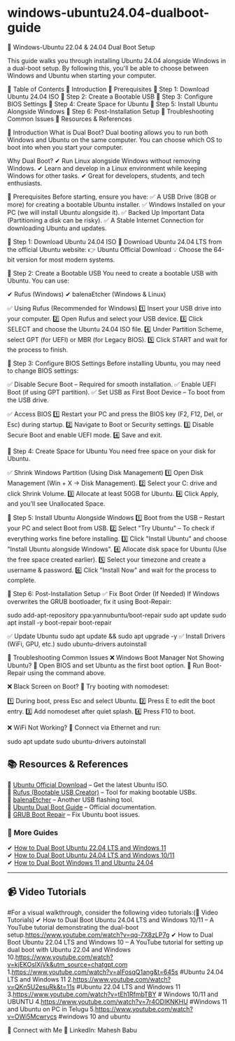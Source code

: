 # windows-ubuntu24.04-dualboot-guide
🚀 Windows-Ubuntu 22.04 & 24.04 Dual Boot Setup

This guide walks you through installing Ubuntu 24.04 alongside Windows in a dual-boot setup. By following this, you'll be able to choose between Windows and Ubuntu when starting your computer.

📌 Table of Contents
🔹 Introduction
🔹 Prerequisites
🔹 Step 1: Download Ubuntu 24.04 ISO
🔹 Step 2: Create a Bootable USB
🔹 Step 3: Configure BIOS Settings
🔹 Step 4: Create Space for Ubuntu
🔹 Step 5: Install Ubuntu Alongside Windows
🔹 Step 6: Post-Installation Setup
🔹 Troubleshooting Common Issues
🔹 Resources & References


🔹 Introduction
What is Dual Boot?
Dual booting allows you to run both Windows and Ubuntu on the same computer. You can choose which OS to boot into when you start your computer.

Why Dual Boot?
✔ Run Linux alongside Windows without removing Windows.
✔ Learn and develop in a Linux environment while keeping Windows for other tasks.
✔ Great for developers, students, and tech enthusiasts.


🔹 Prerequisites
Before starting, ensure you have:
✅ A USB Drive (8GB or more) for creating a bootable Ubuntu installer.
✅ Windows Installed on your PC (we will install Ubuntu alongside it).
✅ Backed Up Important Data (Partitioning a disk can be risky).
✅ A Stable Internet Connection for downloading Ubuntu and updates.


🔹 Step 1: Download Ubuntu 24.04 ISO
🔹 Download Ubuntu 24.04 LTS from the official Ubuntu website:
👉 Ubuntu Official Download
💡 Choose the 64-bit version for most modern systems.


🔹 Step 2: Create a Bootable USB
You need to create a bootable USB with Ubuntu. You can use:

✔ Rufus (Windows)
✔ balenaEtcher (Windows & Linux)

✅ Using Rufus (Recommended for Windows)
1️⃣ Insert your USB drive into your computer.
2️⃣ Open Rufus and select your USB device.
3️⃣ Click SELECT and choose the Ubuntu 24.04 ISO file.
4️⃣ Under Partition Scheme, select GPT (for UEFI) or MBR (for Legacy BIOS).
5️⃣ Click START and wait for the process to finish.


🔹 Step 3: Configure BIOS Settings
Before installing Ubuntu, you may need to change BIOS settings:

✅ Disable Secure Boot – Required for smooth installation.
✅ Enable UEFI Boot (if using GPT partition).
✅ Set USB as First Boot Device – To boot from the USB drive.

✅ Access BIOS
1️⃣ Restart your PC and press the BIOS key (F2, F12, Del, or Esc) during startup.
2️⃣ Navigate to Boot or Security settings.
3️⃣ Disable Secure Boot and enable UEFI mode.
4️⃣ Save and exit.


🔹 Step 4: Create Space for Ubuntu
You need free space on your disk for Ubuntu.

✅ Shrink Windows Partition (Using Disk Management)
1️⃣ Open Disk Management (Win + X → Disk Management).
2️⃣ Select your C: drive and click Shrink Volume.
3️⃣ Allocate at least 50GB for Ubuntu.
4️⃣ Click Apply, and you’ll see Unallocated Space.


🔹 Step 5: Install Ubuntu Alongside Windows
1️⃣ Boot from the USB – Restart your PC and select Boot from USB.
2️⃣ Select "Try Ubuntu" – To check if everything works fine before installing.
3️⃣ Click "Install Ubuntu" and choose "Install Ubuntu alongside Windows".
4️⃣ Allocate disk space for Ubuntu (Use the free space created earlier).
5️⃣ Select your timezone and create a username & password.
6️⃣ Click "Install Now" and wait for the process to complete.


🔹 Step 6: Post-Installation Setup
✅ Fix Boot Order (If Needed)
If Windows overwrites the GRUB bootloader, fix it using Boot-Repair:

sudo add-apt-repository ppa:yannubuntu/boot-repair
sudo apt update
sudo apt install -y boot-repair
boot-repair

✅ Update Ubuntu
sudo apt update && sudo apt upgrade -y
✅ Install Drivers (WiFi, GPU, etc.)
sudo ubuntu-drivers autoinstall

🔹 Troubleshooting Common Issues
❌ Windows Boot Manager Not Showing Ubuntu?
🔹 Open BIOS and set Ubuntu as the first boot option.
🔹 Run Boot-Repair using the command above.


❌ Black Screen on Boot?
🔹 Try booting with nomodeset:

1️⃣ During boot, press Esc and select Ubuntu.
2️⃣ Press E to edit the boot entry.
3️⃣ Add nomodeset after quiet splash.
4️⃣ Press F10 to boot.

❌ WiFi Not Working?
🔹 Connect via Ethernet and run:

sudo apt update
sudo ubuntu-drivers autoinstall


## 📚 Resources & References  

🔹 [Ubuntu Official Download](https://ubuntu.com/download/desktop) – Get the latest Ubuntu ISO.  
🔹 [Rufus (Bootable USB Creator)](https://rufus.ie/en/) – Tool for making bootable USBs.  
🔹 [balenaEtcher](https://www.balena.io/etcher/) – Another USB flashing tool.  
🔹 [Ubuntu Dual Boot Guide](https://help.ubuntu.com/community/WindowsDualBoot) – Official documentation.  
🔹 [GRUB Boot Repair](https://help.ubuntu.com/community/Boot-Repair) – Fix Ubuntu boot issues.  


### 📖 More Guides  

✔ [How to Dual Boot Ubuntu 22.04 LTS and Windows 11](https://www.linuxtechi.com/dual-boot-ubuntu-22-04-and-windows-11/?utm_source=chatgpt.com)  
✔ [How to Dual Boot Ubuntu 24.04 LTS and Windows 10/11](https://www.mikekasberg.com/blog/2024/05/20/dual-boot-ubuntu-24-04-and-windows-with-encryption.html?utm_source=chatgpt.com)  
✔ [How to Dual Boot Windows 11 and Ubuntu 24.04](https://www.linuxtechi.com/dual-boot-windows-11-and-ubuntu-24-04/?utm_source=chatgpt.com)  


---

## 📹 Video Tutorials  

#For a visual walkthrough, consider the following video tutorials:(🔹 Video Tutorials)
✔ How to Dual Boot Ubuntu 24.04 LTS and Windows 10/11 – A YouTube tutorial demonstrating the dual-boot setup.https://www.youtube.com/watch?v=qq-7X8zLP7g
✔ How to Dual Boot Ubuntu 22.04 LTS and Windows 10 – A YouTube tutorial for setting up dual boot with Ubuntu 22.04 and Windows 10.https://www.youtube.com/watch?v=kjEKOslXjVk&utm_source=chatgpt.com
1.https://www.youtube.com/watch?v=alFosqQ1ang&t=645s  #Ubuntu 24.04 LTS and Windows 11
2.https://www.youtube.com/watch?v=QKn5U2esuRk&t=11s  #Ubuntu 22.04 LTS and Windows 11 
3.https://www.youtube.com/watch?v=tEh1RfmbTBY  # Windows 10/11 and UBUNTU
4.https://www.youtube.com/watch?v=7r4ODIKNKHU #Windows 11 and Ubuntu on PC in Telugu
5.https://www.youtube.com/watch?v=OWi5Mcwrycs  #windows 10 and ubuntu



🔗 Connect with Me
🔹 LinkedIn: Mahesh Babu

